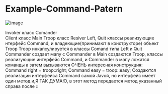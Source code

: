 ﻿# Example-Command-Patern
![image](https://github.com/user-attachments/assets/8a8da956-3958-4124-b980-801227a41b30)

Invoker  класс  Comander<br>
Client  класс  Main
Troop класс Resiver
Left, Quit классы реализующие нтерфейс Command, и владеющие(принимают в конструкторе) объект Troop
Troop инкапсулируется в классы Comand типа Left и Quit
Commander создает мапу с Commander
в Main  создаются Troop, классы реализующие интерфейс Command, и Commander
в мапу ложатся команды а затем вызываются
ОЧЕНЬ интересная конструкция:
Command right = troop::right;
Command easy = troop::easy;
Создаются реализации интерфейса Command самой Javой, но интерфейс имеет один метод и,Я ТАК ДУМАЮ, в этот метод передается метод указанный справа после ::
